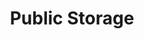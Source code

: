 ---
title: "Public Storage"
url: /glen-burnie/public-storage-east-furnace-branch-road/
shop: Mieten
---